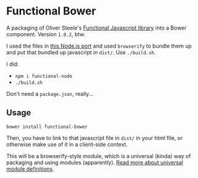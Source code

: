 # Functional Bower

A packaging of Oliver Steele's
[Functional Javascript library][functional-js-oliver] into a Bower component.
Version `1.0.2`, btw.

I used the files in [this Node.js port][functional-node] and used `browserify`
to bundle them up and put that bundled up javascript in `dict/`.
Use `./build.sh`.

I did:
* `npm i functional-node`
* `./build.sh`

Don't need a `package.json`, really...

## Usage

`bower install functional-bower`

Then, you have to link to that javascript file in `dist/` in your html file,
or otherwise make use of it in a client-side context.

This will be a browserify-style module, which is a universal (kinda) way of
packaging and using modules (apparently).
[Read more about universal module definitions][browserify-modules].

[functional-js-oliver]: http://osteele.com/sources/javascript/functional/
[functional-node]: https://github.com/bailus/functional-node
[browserify-modules]: http://dontkry.com/posts/code/browserify-and-the-universal-module-definition.html